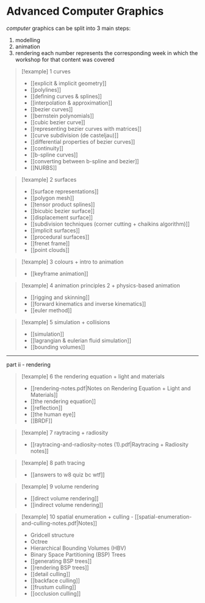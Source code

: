 # Advanced Computer Graphics

*computer* graphics can be split into 3 main steps:
1. modelling
2. animation
3. rendering
each number represents the corresponding week in which the workshop for that content was covered

> [!example] 1 curves 
> - [[explicit & implicit geometry]]
> - [[polylines]]
> - [[defining curves & splines]]
> - [[interpolation & approximation]]
> - [[bezier curves]]
> - [[bernstein polynomials]]
> - [[cubic bezier curve]]
> - [[representing bezier curves with matrices]]
> - [[curve subdivision (de casteljau)]]
> - [[differential properties of bezier curves]]
> - [[continuity]]
> - [[b-spline curves]]
> - [[converting between b-spline and bezier]]
> - [[NURBS]]

> [!example] 2 surfaces
> - [[surface representations]]
> - [[polygon mesh]]
> - [[tensor product splines]]
> - [[bicubic bezier surface]]
> - [[displacement surface]]
> - [[subdivision techniques (corner cutting + chaikins algorithm)]]
> - [[implicit surfaces]]
> - [[procedural surfaces]]
> - [[frenet frame]]
> - [[point clouds]]

> [!example] 3 colours + intro to animation
> 
> - [[keyframe animation]]

> [!example] 4 animation principles 2 + physics-based animation
> - [[rigging and skinning]]
> - [[forward kinematics and inverse kinematics]]
> - [[euler method]]

> [!example] 5 simulation + collisions
> - [[simulation]]
> - [[lagrangian & eulerian fluid simulation]]
> - [[bounding volumes]]

***
part ii - rendering

> [!example] 6 the rendering equation + light and materials
> - [[rendering-notes.pdf|Notes on Rendering Equation + Light and Materials]]
> - [[the rendering equation]]
> - [[reflection]]   
> - [[the human eye]] 
> - [[BRDF]]

>[!example] 7 raytracing + radiosity
> - [[raytracing-and-radiosity-notes (1).pdf|Raytracing + Radiosity notes]]

> [!example] 8 path tracing
> - [[answers to w8 quiz bc wtf]]

> [!example] 9 volume rendering
> - [[direct volume rendering]]
> - [[indirect volume rendering]]

> [!example] 10 spatial enumeration + culling - [[spatial-enumeration-and-culling-notes.pdf|Notes]]
> - Gridcell structure
> - Octree
> - Hierarchical Bounding Volumes (HBV)
> - Binary Space Partitioning (BSP) Trees
> - [[generating BSP trees]]
> - [[rendering BSP trees]]
> - [[detail culling]]
> - [[backface culling]]
> - [[frustum culling]]
> - [[occlusion culling]]

